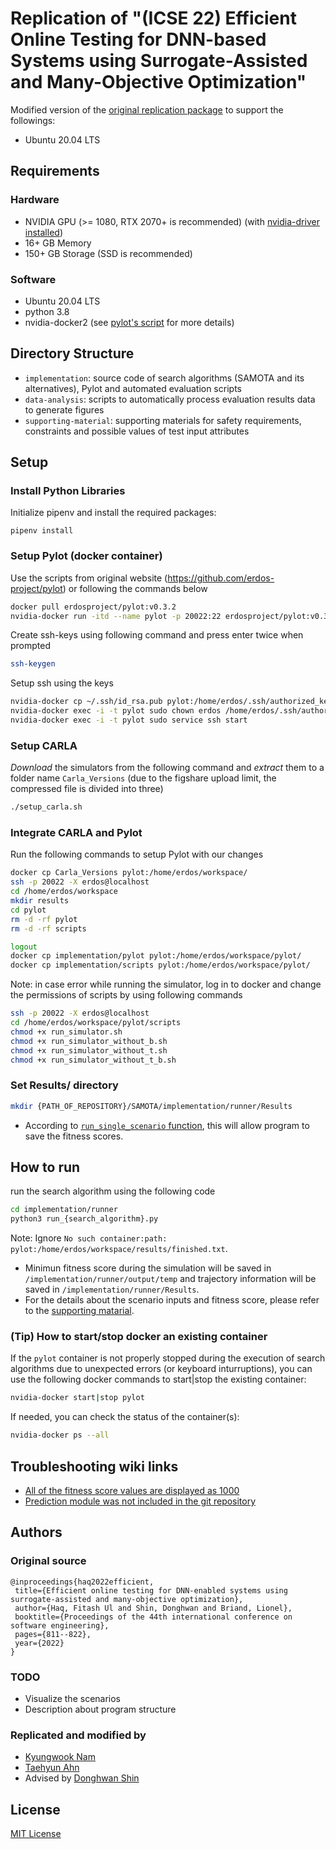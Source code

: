 # Replication of "(ICSE 22) Efficient Online Testing for DNN-based Systems using Surrogate-Assisted and Many-Objective Optimization"

Modified version of the [original replication package](https://doi.org/10.6084/m9.figshare.16468530) to support the followings:
- Ubuntu 20.04 LTS


## Requirements
### Hardware
* NVIDIA GPU (>= 1080, RTX 2070+ is recommended) (with [nvidia-driver installed](https://help.ubuntu.com/community/NvidiaDriversInstallation))
* 16+ GB Memory
* 150+ GB Storage (SSD is recommended)

### Software
* Ubuntu 20.04 LTS
* python 3.8
* nvidia-docker2 (see [pylot's script](https://github.com/erdos-project/pylot/blob/master/scripts/install-nvidia-docker.sh) for more details)

## Directory Structure
- `implementation`: source code of search algorithms (SAMOTA and its alternatives), Pylot and automated evaluation scripts
- `data-analysis`: scripts to automatically process evaluation results data to generate figures
- `supporting-material`: supporting materials for safety requirements, constraints and possible values of test input attributes

## Setup
### Install Python Libraries
Initialize pipenv and install the required packages:
```shell script
pipenv install
```
### Setup Pylot (docker container)
Use the scripts from original website (https://github.com/erdos-project/pylot) or following the commands below

```bash
docker pull erdosproject/pylot:v0.3.2
nvidia-docker run -itd --name pylot -p 20022:22 erdosproject/pylot:v0.3.2 /bin/bash
```

Create ssh-keys using following command and press enter twice when prompted
```bash
ssh-keygen
```

Setup ssh using the keys
```bash
nvidia-docker cp ~/.ssh/id_rsa.pub pylot:/home/erdos/.ssh/authorized_keys
nvidia-docker exec -i -t pylot sudo chown erdos /home/erdos/.ssh/authorized_keys
nvidia-docker exec -i -t pylot sudo service ssh start
```

### Setup CARLA
*Download* the simulators from the following command and *extract* them to a folder name `Carla_Versions` (due to the figshare upload limit, the compressed file is divided into three)

```bash
./setup_carla.sh
```

### Integrate CARLA and Pylot
Run the following commands to setup Pylot with our changes
```bash
docker cp Carla_Versions pylot:/home/erdos/workspace/
ssh -p 20022 -X erdos@localhost
cd /home/erdos/workspace
mkdir results
cd pylot
rm -d -rf pylot
rm -d -rf scripts
```
```bash
logout
docker cp implementation/pylot pylot:/home/erdos/workspace/pylot/
docker cp implementation/scripts pylot:/home/erdos/workspace/pylot/
```
Note: in case error while running the simulator, log in to docker and change the permissions of scripts by using following commands
```bash
ssh -p 20022 -X erdos@localhost
cd /home/erdos/workspace/pylot/scripts
chmod +x run_simulator.sh
chmod +x run_simulator_without_b.sh
chmod +x run_simulator_without_t.sh
chmod +x run_simulator_without_t_b.sh
```

### Set Results/ directory
```bash
mkdir {PATH_OF_REPOSITORY}/SAMOTA/implementation/runner/Results
```
- According to [`run_single_scenario` function](/implementation/runner/runner.py), this will allow program to save the fitness scores.

## How to run 
run the search algorithm using the following code
```bash
cd implementation/runner
python3 run_{search_algorithm}.py
```
Note: Ignore `No such container:path: pylot:/home/erdos/workspace/results/finished.txt`.

- Minimun fitness score during the simulation will be saved in `/implementation/runner/output/temp` and trajectory information will be saved in `/implementation/runner/Results`.
- For the details about the scenario inputs and fitness score, please refer to the [supporting matarial](/supporting-material/supporting_material.md).

### (Tip) How to start/stop docker an existing container

If the `pylot` container is not properly stopped during the execution of search algorithms due to unexpected errors (or keyboard inturruptions), you can use the following docker commands to start|stop the existing container: 
```bash
nvidia-docker start|stop pylot
```

If needed, you can check the status of the container(s):
```bash
nvidia-docker ps --all
```


## Troubleshooting wiki links
 - [All of the fitness score values are displayed as 1000](https://github.com/ADS-Testing/Main/wiki/%5BSAMOTA%5D-All-of-the-fitness-score-values-are-displayed-as-1000)
 - [Prediction module was not included in the git repository](https://github.com/ADS-Testing/Main/wiki/%5BSAMOTA%5D-Prediction-module-was-not-included-in-the-git-repository)


 ## Authors
 ### Original source
 ```text
 @inproceedings{haq2022efficient,
  title={Efficient online testing for DNN-enabled systems using surrogate-assisted and many-objective optimization},
  author={Haq, Fitash Ul and Shin, Donghwan and Briand, Lionel},
  booktitle={Proceedings of the 44th international conference on software engineering},
  pages={811--822},
  year={2022}
}
 ```

### TODO
- Visualize the scenarios
- Description about program structure

 ### Replicated and modified by
- [Kyungwook Nam](https://github.com/nkwook)
- [Taehyun Ahn](https://dev.paxtaeo.com/en)
- Advised by [Donghwan Shin](https://www.dshin.info/)

## License
[MIT License](/LICENSE.txt)
